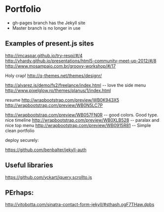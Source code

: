 # Portfolio

* gh-pages branch has the Jekyll site
* Master branch is no longer in use



## Examples of present.js sites


http://imcaspar.github.io/try-respi/#/4
http://vhardy.github.io/presentations/html5-community-meet-up-2012/#/8
http://www.mosampaio.com.br/groovy-workshop/#/17

Holy crap!
http://q-themes.net/themes/designr/

http://alvarez.is/demo/fs2/freelance/index.html -- love the side menu
http://www.pixelglow.ro/themes/planus/1/index.html

resume
http://wrapbootstrap.com/preview/WB0K943X5
http://wrapbootstrap.com/preview/WB0N5LC7P


http://wrapbootstrap.com/preview/WB057FN0R -- good colors. Good type. nice timeline
http://wrapbootstrap.com/preview/WB0XLB528 -- paralax and nice top menu
http://wrapbootstrap.com/preview/WB0915R81 -- Simple clean portfolio


deploy securely:

https://github.com/benbalter/jekyll-auth

## Useful libraries

https://github.com/yckart/jquery.scrollto.js


## PErhaps:

http://vitobotta.com/sinatra-contact-form-jekyll/#sthash.ogF7THaw.dpbs